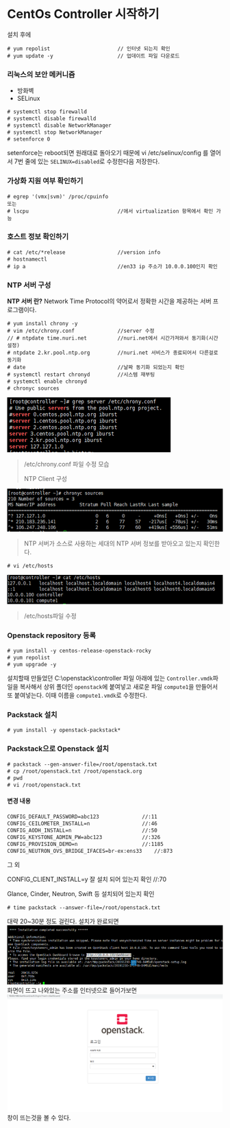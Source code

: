 # CentOs Controller 시작하기

설치 후에

```shell
# yum repolist						// 인터넷 되는지 확인
# yum update -y						// 업데이트 파일 다운로드
```



### 리눅스의 보안 메커니즘

- 방화벽
- SELinux

```shell
# systemctl stop firewalld
# systemctl disable firewalld
# systemctl disable NetworkManager
# systemctl stop NetworkManager
# setenforce 0						
```

setenforce는 reboot되면 원래대로 돌아오기 때문에 vi /etc/selinux/config 를 열어서 7번 줄에 있는 `SELINUX=disabled`로 수정한다음 저장한다.



### 가상화 지원 여부 확인하기

```shell
# egrep '(vmx|svm)' /proc/cpuinfo
또는
# lscpu								//에서 virtualization 항목에서 확인 가능
```



### 호스트 정보 확인하기

```shell
# cat /etc/*release					//version info
# hostnamectl
# ip a								//en33 ip 주소가 10.0.0.100인지 확인
```



### NTP 서버 구성

**NTP 서버 란?**  Network Time Protocol의 약어로서 정확한 시간을 제공하는 서버 프로그램이다.

```shell
# yum install chrony -y
# vim /etc/chrony.conf				//server 수정
// # ntpdate time.nuri.net			//nuri.net에서 시간가져와서 동기화(시간 설정)
# ntpdate 2.kr.pool.ntp.org			//nuri.net 서비스가 종료되어서 다른걸로 동기화
# date								//날짜 동기화 되었는지 확인
# systemctl restart chronyd			//시스템 재부팅
# systemctl enable chronyd
# chronyc sources
```



![](./pic/chrony.conf_edit.PNG)

> /etc/chrony.conf 파일 수정 모습
>
> NTP Client 구성

![](./pic/chronyc.PNG)

> NTP 서버가 소스로 사용하는 세대의 NTP 서버 정보를 받아오고 있는지 확인한다.



```shell
# vi /etc/hosts
```

![](./pic/etc_hosts.PNG)

>  /etc/hosts파일 수정

### Openstack repository 등록

```shell
# yum install -y centos-release-openstack-rocky
# yum repolist
# yum upgrade -y
```



설치할때 만들었던 C:\openstack\controller 파일 아래에 있는 `Controller.vmdk`파일을 복사해서 상위 폴더인 `openstack`에 붙여넣고 새로운 파일 `compute1`을 만들어서 또 붙여넣는다. 이때 이름을 `compute1.vmdk`로 수정한다.



### Packstack 설치

```shell
# yum install -y openstack-packstack*
```

### Packstack으로 Openstack 설치

```shell
# packstack --gen-answer-file=/root/openstack.txt
# cp /root/openstack.txt /root/openstack.org
# pwd
# vi /root/openstack.txt
```



#### 변경 내용

```shell
CONFIG_DEFAULT_PASSWORD=abc123				//:11
CONFIG_CEILOMETER_INSTALL=n					//:46
CONFIG_AODH_INSTALL=n						//:50
CONFIG_KEYSTONE_ADMIN_PW=abc123				//:326
CONFIG_PROVISION_DEMO=n						//:1185
CONFIG_NEUTRON_OVS_BRIDGE_IFACES=br-ex:ens33	//:873
```

그 외 

CONFIG_CLIENT_INSTALL=y				잘 설치 되어 있는지 확인 //:70 

Glance, Cinder, Neutron, Swift 등 설치되어 있는지 확인



```shell
# time packstack --answer-file=/root/openstack.txt
```

대략 20~30분 정도 걸린다.
설치가 완료되면
![](./pic/install.png)
화면이 뜨고 나와있는 주소를 인터넷으로 들어가보면
![](./pic/openstackhp.PNG)
창이 뜨는것을 볼 수 있다.
